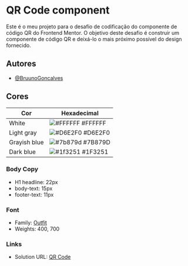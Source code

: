 
# QR Code component

Este é o meu projeto para o desafio de codificação do componente de código QR do Frontend Mentor. O objetivo deste desafio é construir um componente de código QR e deixá-lo o mais próximo possível do design fornecido.


## Autores

- [@BruunoGoncalves](https://github.com/BruunoGoncalves)

## Cores

| Cor               | Hexadecimal                                                |
| ----------------- | ---------------------------------------------------------------- |
| White      | ![#FFFFFF](https://via.placeholder.com/10/ffffff?text=+) #FFFFFF |
| Light gray       | ![#D6E2F0](https://via.placeholder.com/10/d6e2f0?text=+) #D6E2F0 |
| Grayish blue       | ![#7b879d](https://via.placeholder.com/10/7b879d?text=+) #7B879D|
| Dark blue       | ![#1f3251](https://via.placeholder.com/10/1f3251?text=+) #1F3251 |




### Body Copy

- H1 headline: 22px
- body-text: 15px
- footer-text: 11px

### Font

- Family: [Outfit](https://fonts.google.com/specimen/Outfit)
- Weights: 400, 700

### Links

- Solution URL: [QR Code](https://bruunogoncalves.github.io/qr-code-component-main/)